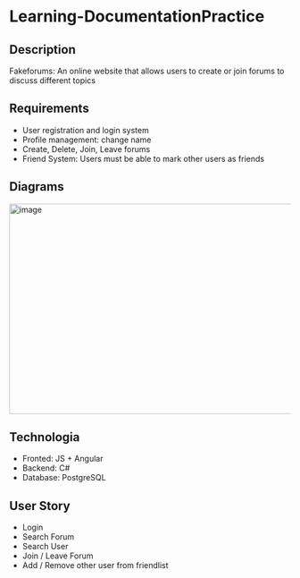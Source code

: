 # Learning-DocumentationPractice

## Description
Fakeforums: An online website that allows users to create or join forums to discuss different topics

## Requirements
- User registration and login system
- Profile management: change name
- Create, Delete, Join, Leave forums
- Friend System: Users must be able to mark other users as friends

## Diagrams
<img width="531" height="376" alt="image" src="https://github.com/user-attachments/assets/c62cbce9-d066-453c-8c87-a073f200c5ba" />

## Technologia
- Fronted: JS + Angular
- Backend: C#
- Database: PostgreSQL

## User Story
- Login
- Search Forum
- Search User
- Join / Leave Forum
- Add / Remove other user from friendlist
